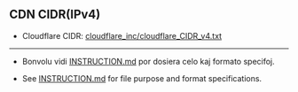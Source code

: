## CDN CIDR(IPv4)

- Cloudflare CIDR: [cloudflare_inc/cloudflare_CIDR_v4.txt](../../cloudflare_inc/cloudflare_CIDR_v4.txt)

---

- Bonvolu vidi [INSTRUCTION.md](../../INSTRUCTION.md) por dosiera celo kaj formato specifoj.

- See [INSTRUCTION.md](../../INSTRUCTION.md) for file purpose and format specifications.
